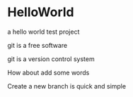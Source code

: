 # HelloWorld
a hello world test project

git is a free software

git is a version control system

How about add some words

Create a new branch is quick and simple
